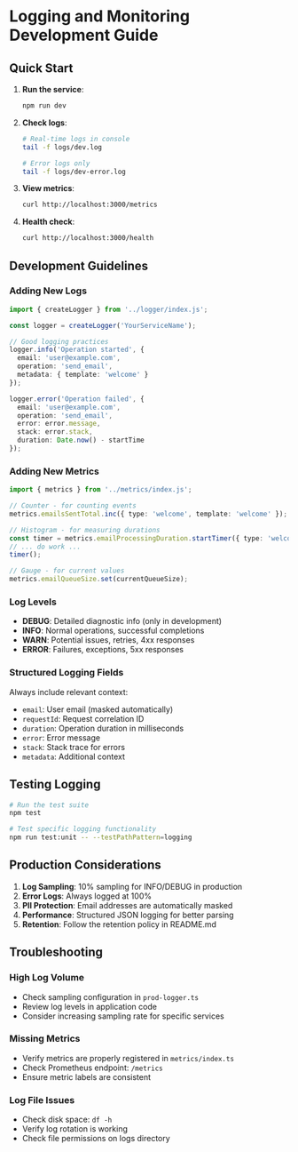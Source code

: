 # Logging and Monitoring Development Guide

## Quick Start

1. **Run the service**:
   ```bash
   npm run dev
   ```

2. **Check logs**:
   ```bash
   # Real-time logs in console
   tail -f logs/dev.log
   
   # Error logs only
   tail -f logs/dev-error.log
   ```

3. **View metrics**:
   ```bash
   curl http://localhost:3000/metrics
   ```

4. **Health check**:
   ```bash
   curl http://localhost:3000/health
   ```

## Development Guidelines

### Adding New Logs

```typescript
import { createLogger } from '../logger/index.js';

const logger = createLogger('YourServiceName');

// Good logging practices
logger.info('Operation started', {
  email: 'user@example.com',
  operation: 'send_email',
  metadata: { template: 'welcome' }
});

logger.error('Operation failed', {
  email: 'user@example.com',
  operation: 'send_email',
  error: error.message,
  stack: error.stack,
  duration: Date.now() - startTime
});
```

### Adding New Metrics

```typescript
import { metrics } from '../metrics/index.js';

// Counter - for counting events
metrics.emailsSentTotal.inc({ type: 'welcome', template: 'welcome' });

// Histogram - for measuring durations
const timer = metrics.emailProcessingDuration.startTimer({ type: 'welcome' });
// ... do work ...
timer();

// Gauge - for current values
metrics.emailQueueSize.set(currentQueueSize);
```

### Log Levels

- **DEBUG**: Detailed diagnostic info (only in development)
- **INFO**: Normal operations, successful completions
- **WARN**: Potential issues, retries, 4xx responses
- **ERROR**: Failures, exceptions, 5xx responses

### Structured Logging Fields

Always include relevant context:
- `email`: User email (masked automatically)
- `requestId`: Request correlation ID
- `duration`: Operation duration in milliseconds
- `error`: Error message
- `stack`: Stack trace for errors
- `metadata`: Additional context

## Testing Logging

```bash
# Run the test suite
npm test

# Test specific logging functionality
npm run test:unit -- --testPathPattern=logging
```

## Production Considerations

1. **Log Sampling**: 10% sampling for INFO/DEBUG in production
2. **Error Logs**: Always logged at 100%
3. **PII Protection**: Email addresses are automatically masked
4. **Performance**: Structured JSON logging for better parsing
5. **Retention**: Follow the retention policy in README.md

## Troubleshooting

### High Log Volume
- Check sampling configuration in `prod-logger.ts`
- Review log levels in application code
- Consider increasing sampling rate for specific services

### Missing Metrics
- Verify metrics are properly registered in `metrics/index.ts`
- Check Prometheus endpoint: `/metrics`
- Ensure metric labels are consistent

### Log File Issues
- Check disk space: `df -h`
- Verify log rotation is working
- Check file permissions on logs directory
